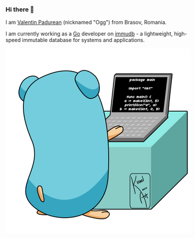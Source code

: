 ### Hi there 👋


<!--
**padurean/padurean** is a ✨ _special_ ✨ repository because its `README.md` (this file) appears on your GitHub profile.

Here are some ideas to get you started:

- 🔭 I’m currently working on ...
- 🌱 I’m currently learning ...
- 👯 I’m looking to collaborate on ...
- 🤔 I’m looking for help with ...
- 💬 Ask me about ...
- 📫 How to reach me: ...
- 😄 Pronouns: ...
- ⚡ Fun fact: ...
-->

I am [Valentin Padurean](https://purecore.ro) (nicknamed "Ogg") from Brasov, Romania.

I am currently working as a [Go](https://golang.org) developer on [immudb](https://github.com/codenotary/immudb) - a lightweight, high-speed immutable database for systems and applications.

![image](https://github.com/padurean/padurean/blob/master/golang.gif)
